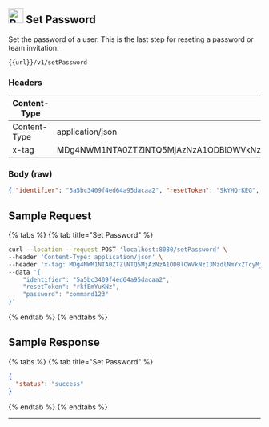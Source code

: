 
##  <img src="https://img.shields.io/badge/POST-fbe07c?style=flat" alt="POST" style="height: 30px;"/> Set Password
Set the password of a user. This is the last step for reseting a password or team invitation.
```
{{url}}/v1/setPassword
```
### Headers

|Content-Type|Value|
|---|---|
|Content-Type|application/json|
|x-tag|MDg4NWM1NTA0ZTZlNTQ5MjAzNzA1ODBlOWVkNzI3MzdlNmYxZTcyMjVkOTA3N2JjYTBhZjA0YmM0N2U4NDZkNi8vLy8vLzQ1MDY=|

### Body (**raw**)

```json
{ "identifier": "5a5bc3409f4ed64a95dacaa2", "resetToken": "SkYHQrKEG", "password": "command123" }
```

## Sample Request

{% tabs %}
  {% tab title="Set Password" %}
```bash
curl --location --request POST 'localhost:8080/setPassword' \
--header 'Content-Type: application/json' \
--header 'x-tag: MDg4NWM1NTA0ZTZlNTQ5MjAzNzA1ODBlOWVkNzI3MzdlNmYxZTcyMjVkOTA3N2JjYTBhZjA0YmM0N2U4NDZkNi8vLy8vLzQ1MDY=' \
--data '{
    "identifier": "5a5bc3409f4ed64a95dacaa2",
    "resetToken": "rkfEmYuKNz",
    "password": "command123"
}'
```
  {% endtab %}
{% endtabs %}

## Sample Response

{% tabs %}
  {% tab title="Set Password" %}
```json
{
  "status": "success"
}
```
  {% endtab %}
{% endtabs %}


---
